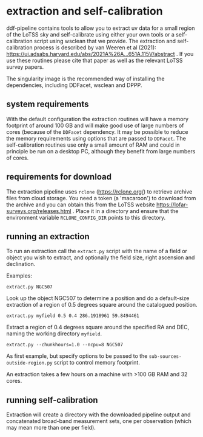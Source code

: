 # extraction and self-calibration

ddf-pipeline contains tools to allow you to extract uv data for a
small region of the LoTSS sky and self-calibrate using either your own
tools or a self-calibration script using wsclean that we provide. The
extraction and self-calibration process is described by van Weeren et
al (2021):
https://ui.adsabs.harvard.edu/abs/2021A%26A...651A.115V/abstract . If
you use these routines please cite that paper as well as the relevant
LoTSS survey papers.

The singularity image is the recommended way of installing the
dependencies, including DDFacet, wsclean and DPPP.

## system requirements

With the default configuration the extraction routines will have a
memory footprint of around 100 GB and will make good use of large
numbers of cores (because of the `DDFacet` dependency. It may be
possible to reduce the memory requirements using options that are
passed to `DDFacet`. The self-calibration routines use only a small
amount of RAM and could in principle be run on a desktop PC, although
they benefit from large numbers of cores.

## requirements for download

The extraction pipeline uses `rclone` (https://rclone.org/) to
retrieve archive files from cloud storage. You need a token (a
'macaroon') to download from the archive and you can obtain this from
the LoTSS website https://lofar-surveys.org/releases.html . Place it
in a directory and ensure that the environment variable
`RCLONE_CONFIG_DIR` points to this directory.

## running an extraction

To run an extraction call the `extract.py` script with the name of a field or object you wish to extract, and optionally the field size, right ascension and declination.

Examples:

```extract.py NGC507```

Look up the object NGC507 to determine a position and do a
default-size extraction of a region of 0.5 degrees square around the
catalogued position.

```extract.py myfield 0.5 0.4 286.1918961 59.8494461```

Extract a region of 0.4 degrees square around the specified RA and DEC, naming the working directory `myfield`.

```extract.py --chunkhours=1.0 --ncpu=8 NGC507```

As first example, but specify options to be passed to the `sub-sources-outside-region.py` script to control memory footprint.

An extraction takes a few hours on a machine with >100 GB RAM and 32 cores.

## running self-calibration

Extraction will create a directory with the downloaded pipeline output
and concatenated broad-band measurement sets, one per observation
(which may mean more than one per field).


